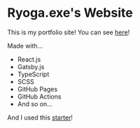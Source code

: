 # Ryoga.exe's Website

This is my portfolio site!
You can see [here](https://ryoga-exe.github.io)!

Made with...

- React.js
- Gatsby.js
- TypeScript
- SCSS
- GitHub Pages
- GitHub Actions
- And so on...

And I used this [starter](https://github.com/gatsbyjs/gatsby-starter-blog)!
